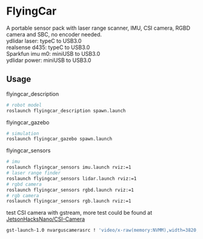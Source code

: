 # FlyingCar
A portable sensor pack with laser range scanner, IMU, CSI camera, RGBD camera and SBC, no encoder needed.  
ydlidar laser: typeC to USB3.0  
realsense d435: typeC to USB3.0  
Sparkfun imu m0: miniUSB to USB3.0  
ydlidar power: miniUSB to USB3.0   

## Usage  
flyingcar_description
```bash
# robot model
roslaunch flyingcar_description spawn.launch
```
flyingcar_gazebo
```bash
# simulation
roslaunch flyingcar_gazebo spawn.launch
```
flyingcar_sensors
```bash
# imu 
roslaunch flyingcar_sensors imu.launch rviz:=1
# laser range finder
roslaunch flyingcar_sensors lidar.launch rviz:=1
# rgbd camera
roslaunch flyingcar_sensors rgbd.launch rviz:=1
# rgb camera
roslaunch flyingcar_sensors rgb.launch rviz:=1
```
test CSI camera with gstream, more test could be found at [JetsonHacksNano/CSI-Camera](https://github.com/JetsonHacksNano/CSI-Camera)
```bash
gst-launch-1.0 nvarguscamerasrc ! 'video/x-raw(memory:NVMM),width=3820, height=2464, framerate=21/1, format=NV12' ! nvvidconv flip-method=0 ! 'video/x-raw,width=960, height=616' ! nvvidconv ! nvegltransform ! nveglglessink -e
```

